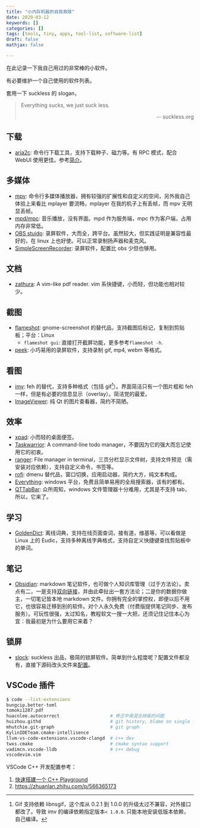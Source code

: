 ```yaml
---
title: "小内存机器的自我救赎"
date: 2020-03-12
keywords: []
categories: []
tags: [tools, tiny, apps, tool-list, software-list]
draft: false
mathjax: false

---
```


在此记录一下我自己用过的非常棒的小软件。

有必要维护一个自己使用的软件列表。

套用一下 suckless 的 slogan，

> Everything sucks, we just suck less.
> <div style="text-align:right">-- suckless.org</div>

## 下载

- [aria2c][2]: 命令行下载工具，支持下载种子、磁力等。有 RPC 模式，配合 WebUI 使用更佳。参考[简介](/tricks/#aria2c)。

## 多媒体

- [mpv][3]: 命令行多媒体播放器，拥有较强的扩展性和自定义的空间，另外我自己体验上来看比 mplayer 要流畅，mplayer 在我的机子上有丢帧，而 mpv 无明显丢帧。
- [mpd/mpc][9]: 音乐播放，没有界面。mpd 作为服务端，mpc 作为客户端，占用内存非常低。
- [OBS stuido][16]: 录屏软件，大而全，跨平台。虽然较大，但实践证明是兼容性最好的，在 linux 上也好使。可以正常录制扬声器和麦克风。
- [SimpleScreenRecorder][17]: 录屏软件，配置比 obs 少但也够用。

## 文档

- [zathura][8]: A vim-like pdf reader. vim 系快捷键，小而轻，但功能也相对较少。

## 截图

- [flameshot][1]: gnome-screenshot 的替代品，支持截图后标记，复制到剪贴板；平台：Linux
    - `flameshot gui`: 直接打开截屏功能，更多参考`flameshot -h`.
- [peek][11]: 小巧易用的录屏软件，支持录制 gif, mp4, webm 等格式。

## 看图

- [imv][14]: feh 的替代，支持多种格式（包括 gif[^a]）。界面简洁只有一个图片框和 feh 一样，但是有必要的信息显示（overlay）。简洁党的最爱。
- [ImageViewer][15]: 纯 Qt 的图片查看器，简约不简陋。

## 效率

- [xpad][4]: 小而轻的桌面便签。
- [Taskwarrior][5]: A command-line todo manager，不要因为它的强大而忘记使用它的初衷。
- [ranger][7]: File manager in terminal，三页分栏显示文件树，支持文件预览（需安装对应依赖），支持自定义命令，书签等。
- [rofi][10]: dmenu 替代品，窗口切换，应用启动器，简约大方，纯文本构成。
- [Everything][12]: windows 平台，免费且简单易用的全局搜索器，该有的都有。
- [QTTabBar][13]: 众所周知，windows 文件管理器十分难用，尤其是不支持 tab，所以，它来了。

## 学习

- [GoldenDict][6]: 离线词典，支持在线页面查词，接有道，维基等，可以看做是 Linux 上的 Eudic，支持多种离线字典格式，支持自定义快捷键查找剪贴板中的单词。

## 笔记

- [Obsidian][18]: markdown 笔记软件，也可做个人知识库管理（过于方法论）。卖点有二，一是支持[双向链接][19]，并由此牵扯出一套方法论；二是你的数据你做主，一切笔记皆本地 markdown 文件。你拥有完全的掌控权，即便以后不用它，也很容易迁移到别的软件。对个人永久免费（付费版提供笔记同步、发布服务）。可玩性很强，太过知名，教程软文一搜一大把，还须记住记住本心为宜：我最初是为什么要用它来着？

## 锁屏

- [slock][20]: suckless 出品，极简的锁屏软件。简单到什么程度呢？配置文件都没有，直接下源码改头文件来[配置][21]。

## VSCode 插件

```bash
$ code --list-extensions
bungcip.better-toml
tomoki1207.pdf
huacnlee.autocorrect                   # 修正中英混合排版的问题
huizhou.githd                          # git history, blame on single file
mhutchie.git-graph                     # git graph
KylinIDETeam.cmake-intellisence
llvm-vs-code-extensions.vscode-clangd  # c++ dev
twxs.cmake                             # cmake syntax support
vadimcn.vscode-lldb                    # c++ debug
vscodevim.vim
```

VSCode C++ 开发配置参考：

1. [快速搭建一个 C++ Playground][22]
2. https://zhuanlan.zhihu.com/p/566365173

<!--
> 首先，当把鼠标停在某个函数，然后点击右键，会发现它多出了非常熟悉的选项。
> 
> 接着来试一下符号跳转，按住 Control，然后鼠标左键，就可以对函数进行跳转。
> 
> 它也可以对文件进行跳转，使用 Control+P，打开标识符搜索框。
> 
> 原来这个标识符搜索框是只可以搜索文件的，但现在可以搜索符号了，使用 @ ，是在当前文件夹下搜索一个标识符。
> 
> 这里比较少，就只有 main，可以多加两个函数：int fun1(){} 和 Void fun2(){}。再试试，就会发现它这里就有了三个标识符。
> 
> 除了能在当前文件中搜索外，还可以使用 # 来在全局搜索：Control+P，输入 #print 可以搜索 print，选择后，可以来到 studio 这个文件下。 -->

[^a]: Gif 支持依赖 libnsgif，这个库从 0.2.1 到 1.0.0 的升级太过不兼容，对外接口都改了。导致 imv 的编译依赖指定版本`< 1.0.0`. 只能本地安装低版本依赖，自己编译。

[1]: https://flameshot.org
[2]: https://aria2.github.io
[3]: https://mpv.io
[4]: https://launchpad.net/xpad
[5]: https://taskwarrior.org/
[6]: http://goldendict.org/
[7]: https://github.com/ranger/ranger
[8]: https://pwmt.org/projects/zathura/
[9]: https://www.musicpd.org/
[10]: https://github.com/davatorium/rofi
[11]: https://github.com/phw/peek
[12]: https://www.voidtools.com/zh-cn/
[13]: http://qttabbar.wikidot.com/
[14]: https://git.sr.ht/~exec64/imv
[15]: https://github.com/AlienCowEatCake/ImageViewer
[16]: https://obsproject.com/
[17]: https://github.com/MaartenBaert/ssr
[18]: https://obsidian.md/
[19]: https://sspai.com/post/67996
[20]: https://tools.suckless.org/slock/
[21]: https://github.com/guyueshui/slock
[22]: https://pmanual.readthedocs.io/zh-cn/latest/docs/uncategorized/cpp-playground.html